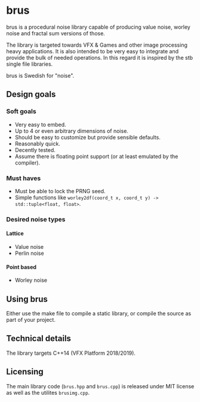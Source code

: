 # brus
brus is a procedural noise library capable of producing value noise, worley noise and fractal sum versions of those.

The library is targeted towards VFX & Games and other image processing heavy applications. It is also intended to be very easy to integrate and provide the bulk of needed operations. In this regard it is inspired by the stb single file libraries.

brus is Swedish for "noise".

## Design goals

### Soft goals
- Very easy to embed.
- Up to 4 or even arbitrary dimensions of noise.
- Should be easy to customize but provide sensible defaults.
- Reasonably quick.
- Decently tested.
- Assume there is floating point support (or at least emulated by the compiler).

### Must haves
- Must be able to lock the PRNG seed.
- Simple functions like `worley2df(coord_t x, coord_t y) -> std::tuple<float, float>`.

### Desired noise types

#### Lattice
- Value noise  
- Perlin noise 
#### Point based
- Worley noise

## Using brus
Either use the make file to compile a static library, or compile the source as part of your project.

## Technical details
The library targets C++14 (VFX Platform 2018/2019).

## Licensing
The main library code (`brus.hpp` and `brus.cpp`) is released under MIT license as well as the utilites `brusimg.cpp`.
